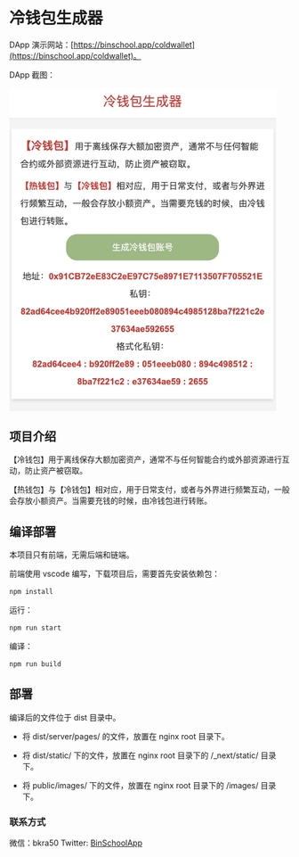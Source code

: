 # 冷钱包生成器

DApp 演示网站：[https://binschool.app/coldwallet](https://binschool.app/coldwallet)。

DApp 截图：

 <img src="./public/images/code-wallet.png" align="center" style="width: 480px; height: auto;"/> 


## 项目介绍

【冷钱包】用于离线保存大额加密资产，通常不与任何智能合约或外部资源进行互动，防止资产被窃取。

【热钱包】与【冷钱包】相对应，用于日常支付，或者与外界进行频繁互动，一般会存放小额资产。当需要充钱的时候，由冷钱包进行转账。

## 编译部署

本项目只有前端，无需后端和链端。

前端使用 vscode 编写，下载项目后，需要首先安装依赖包：

```bash
npm install
```

运行：

```bash
npm run start
```

编译：

```bash
npm run build
```

## 部署

编译后的文件位于 dist 目录中。

- 将 dist/server/pages/ 的文件，放置在 nginx root 目录下。

- 将 dist/static/ 下的文件，放置在 nginx root 目录下的 /_next/static/ 目录下。

- 将 public/images/ 下的文件，放置在 nginx root 目录下的 /images/ 目录下。


### 联系方式
微信：bkra50  Twitter: [BinSchoolApp](https://twitter.com/BinSchoolApp)
